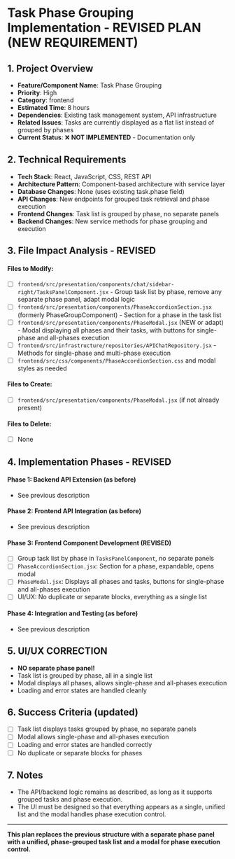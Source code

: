 # Task Phase Grouping Implementation - REVISED PLAN (NEW REQUIREMENT)

## 1. Project Overview
- **Feature/Component Name**: Task Phase Grouping
- **Priority**: High
- **Category**: frontend
- **Estimated Time**: 8 hours
- **Dependencies**: Existing task management system, API infrastructure
- **Related Issues**: Tasks are currently displayed as a flat list instead of grouped by phases
- **Current Status**: ❌ **NOT IMPLEMENTED** - Documentation only

## 2. Technical Requirements
- **Tech Stack**: React, JavaScript, CSS, REST API
- **Architecture Pattern**: Component-based architecture with service layer
- **Database Changes**: None (uses existing task.phase field)
- **API Changes**: New endpoints for grouped task retrieval and phase execution
- **Frontend Changes**: Task list is grouped by phase, no separate panels
- **Backend Changes**: New service methods for phase grouping and execution

## 3. File Impact Analysis - REVISED

#### Files to Modify:
- [ ] `frontend/src/presentation/components/chat/sidebar-right/TasksPanelComponent.jsx` - Group task list by phase, remove any separate phase panel, adapt modal logic
- [ ] `frontend/src/presentation/components/PhaseAccordionSection.jsx` (formerly PhaseGroupComponent) - Section for a phase in the task list
- [ ] `frontend/src/presentation/components/PhaseModal.jsx` (NEW or adapt) - Modal displaying all phases and their tasks, with buttons for single-phase and all-phases execution
- [ ] `frontend/src/infrastructure/repositories/APIChatRepository.jsx` - Methods for single-phase and multi-phase execution
- [ ] `frontend/src/css/components/PhaseAccordionSection.css` and modal styles as needed

#### Files to Create:
- [ ] `frontend/src/presentation/components/PhaseModal.jsx` (if not already present)

#### Files to Delete:
- [ ] None

## 4. Implementation Phases - REVISED

#### Phase 1: Backend API Extension (as before)
- See previous description

#### Phase 2: Frontend API Integration (as before)
- See previous description

#### Phase 3: Frontend Component Development (REVISED)
- [ ] Group task list by phase in `TasksPanelComponent`, no separate panels
- [ ] `PhaseAccordionSection.jsx`: Section for a phase, expandable, opens modal
- [ ] `PhaseModal.jsx`: Displays all phases and tasks, buttons for single-phase and all-phases execution
- [ ] UI/UX: No duplicate or separate blocks, everything as a single list

#### Phase 4: Integration and Testing (as before)
- See previous description

## 5. UI/UX CORRECTION
- **NO separate phase panel!**
- Task list is grouped by phase, all in a single list
- Modal displays all phases, allows single-phase and all-phases execution
- Loading and error states are handled cleanly

## 6. Success Criteria (updated)
- [ ] Task list displays tasks grouped by phase, no separate panels
- [ ] Modal allows single-phase and all-phases execution
- [ ] Loading and error states are handled correctly
- [ ] No duplicate or separate blocks for phases

## 7. Notes
- The API/backend logic remains as described, as long as it supports grouped tasks and phase execution.
- The UI must be designed so that everything appears as a single, unified list and the modal handles phase execution control.

---

**This plan replaces the previous structure with a separate phase panel with a unified, phase-grouped task list and a modal for phase execution control.** 